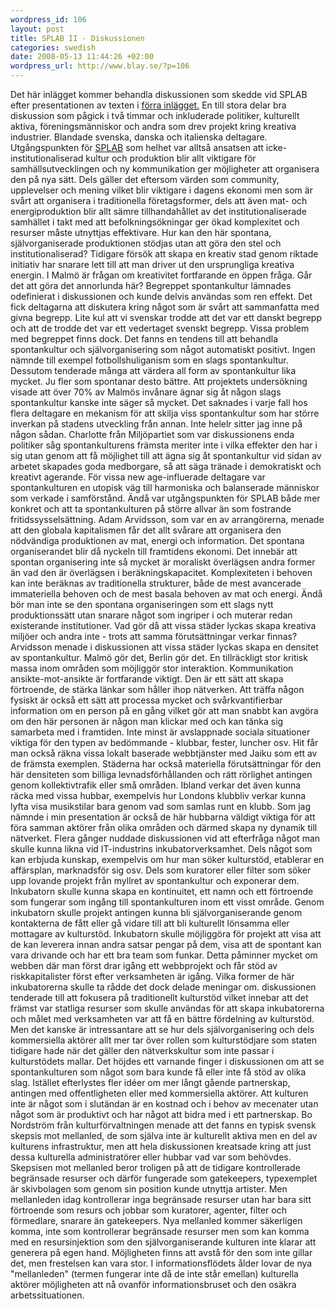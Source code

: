```yaml
--- 
wordpress_id: 106 
layout: post
title: SPLAB II - Diskussionen 
categories: swedish 
date: 2008-05-13 11:44:26 +02:00 
wordpress_url: http://www.blay.se/?p=106 
---
```


Det här inlägget kommer behandla diskussionen som skedde vid SPLAB efter presentationen av texten i [förra inlägget.](http://www.blay.se/2008/05/11/splab-i-presentationen/) En till stora delar bra diskussion som pågick i två timmar och inkluderade politiker, kulturellt aktiva, föreningsmänniskor och andra som drev projekt kring kreativa industrier. Blandade svenska, danska och italienska deltagare. Utgångspunkten för [SPLAB](http://www.malmo.se/spontanlab) som helhet var alltså ansatsen att icke-institutionaliserad kultur och produktion blir allt viktigare för samhällsutvecklingen och ny kommunikation ger möjligheter att organisera den på nya sätt. Dels gäller det eftersom värden som community, upplevelser och mening vilket blir viktigare i dagens ekonomi men som är svårt att organisera i traditionella företagsformer, dels att även mat- och energiproduktion blir allt sämre tillhandahållet av det institutionaliserade samhället i takt med att befolkningsökningar ger ökad komplexitet och resurser måste utnyttjas effektivare. Hur kan den här spontana, självorganiserade produktionen stödjas utan att göra den stel och institutionaliserad? Tidigare försök att skapa en kreativ stad genom riktade initiativ har snarare lett till att man driver ut den ursprungliga kreativa energin. I Malmö är frågan om kreativitet fortfarande en öppen fråga. Går det att göra det annorlunda här? Begreppet spontankultur lämnades odefinierat i diskussionen och kunde delvis användas som ren effekt. Det fick deltagarna att diskutera kring något som är svårt att sammanfatta med givna begrepp. Lite kul att vi svenskar trodde att det var ett danskt begrepp och att de trodde det var ett vedertaget svenskt begrepp. Vissa problem med begreppet finns dock. Det fanns en tendens till att behandla spontankultur och självorganisering som något automatiskt positivt. Ingen nämnde till exempel fotbollshuliganism som en slags spontankultur. Dessutom tenderade många att värdera all form av spontankultur lika mycket. Ju fler som spontanar desto bättre. Att projektets undersökning visade att över 70% av Malmös invånare ägnar sig åt någon slags spontankultur kanske inte säger så mycket. Det saknades i varje fall hos flera deltagare en mekanism för att skilja viss spontankultur som har större inverkan på stadens utveckling från annan. Inte helelr sitter jag inne på någon sådan. Charlotte från Miljöpartiet som var diskussionens enda politiker såg spontankulturens främsta meriter inte i vilka effekter den har i sig utan genom att få möjlighet till att ägna sig åt spontankultur vid sidan av arbetet skapades goda medborgare, så att säga tränade i demokratiskt och kreativt agerande. För vissa new age-influerade deltagare var spontankulturen en utopisk väg till harmoniska och balanserade människor som verkade i samförstånd. Ändå var utgångspunkten för SPLAB både mer konkret och att ta spontankulturen på större allvar än som fostrande fritidssysselsättning. Adam Arvidsson, som var en av arrangörerna, menade att den globala kapitalismen får det allt svårare att organisera den nödvändiga produktionen av mat, energi och information. Det spontana organiserandet blir då nyckeln till framtidens ekonomi. Det innebär att spontan organisering inte så mycket är moraliskt överlägsen andra former än vad den är överlägsen i beräkningskapacitet. Komplexiteten i behoven kan inte beräknas av traditionella strukturer, både de mest avancerade immateriella behoven och de mest basala behoven av mat och energi. Ändå bör man inte se den spontana organiseringen som ett slags nytt produktionssätt utan snarare något som ingriper i och muterar redan existerande institutioner. Vad gör då att vissa städer lyckas skapa kreativa miljöer och andra inte - trots att samma förutsättningar verkar finnas? Arvidsson menade i diskussionen att vissa städer lyckas skapa en densitet av spontankultur. Malmö gör det, Berlin gör det. En tillräckligt stor kritisk massa inom områden som möjliggör stor interaktion. Kommunikation ansikte-mot-ansikte är fortfarande viktigt. Den är ett sätt att skapa förtroende, de stärka länkar som håller ihop nätverken. Att träffa någon fysiskt är också ett sätt att processa mycket och svårkvantifierbar information om en person på en gång vilket gör att man snabbt kan avgöra om den här personen är någon man klickar med och kan tänka sig samarbeta med i framtiden. Inte minst är avslappnade sociala situationer viktiga för den typen av bedömmande - klubbar, fester, luncher osv. Hit får man också räkna vissa lokalt baserade webbtjänster med Jaiku som ett av de främsta exemplen. Städerna har också materiella förutsättningar för den här densiteten som billiga levnadsförhållanden och rätt rörlighet antingen genom kollektivtrafik eller små områden. Ibland verkar det även kunna räcka med vissa hubbar, exempelvis hur Londons klubbliv verkar kunna lyfta visa musikstilar bara genom vad som samlas runt en klubb. Som jag nämnde i min presentation är också de här hubbarna väldigt viktiga för att föra samman aktörer från olika områden och därmed skapa ny dynamik till nätverket. Flera gånger nuddade diskussionen vid att efterfråga något man skulle kunna likna vid IT-industrins inkubatorverksamhet. Dels något som kan erbjuda kunskap, exempelvis om hur man söker kulturstöd, etablerar en affärsplan, marknadsför sig osv. Dels som kuratorer eller filter som söker upp lovande projekt från myllret av spontankultur och exponerar dem. Inkubatorn skulle kunna skapa en kontinuitet, ett namn och ett förtroende som fungerar som ingång till spontankulturen inom ett visst område. Genom inkubatorn skulle projekt antingen kunna bli självorganiserande genom kontakterna de fått eller gå vidare till att bli kulturellt lönsamma eller mottagare av kulturstöd. Inkubatorn skulle möjliggöra för projekt att visa att de kan leverera innan andra satsar pengar på dem, visa att de spontant kan vara drivande och har ett bra team som funkar. Detta påminner mycket om webben där man först drar igång ett webbprojekt och får stöd av riskkapitalister först efter verksamheten är igång. Vilka former de här inkubatorerna skulle ta rådde det dock delade meningar om. diskussionen tenderade till att fokusera på traditionellt kulturstöd vilket innebar att det främst var statliga resurser som skulle användas för att skapa inkubatorerna och målet med verksamheten var att få en bättre fördelning av kulturstöd. Men det kanske är intressantare att se hur dels självorganisering och dels kommersiella aktörer allt mer tar över rollen som kulturstödjare som staten tidigare hade när det gäller den nätverkskultur som inte passar i kulturstödets mallar. Det höjdes ett varnande finger i diskussionen om att se spontankulturen som något som bara kunde få eller inte få stöd av olika slag. Istället efterlystes fler idéer om mer långt gående partnerskap, antingen med offentligheten eller med kommersiella aktörer. Att kulturen inte är något som i slutändan är en kostnad och i behov av mecenater utan något som är produktivt och har något att bidra med i ett partnerskap. Bo Nordström från kulturförvaltningen menade att det fanns en typisk svensk skepsis mot mellanled, de som själva inte är kulturellt aktiva men en del av kulturens infrastruktur, men att hela diskussionen kreatsade kring att just dessa kulturella administratörer eller hubbar vad var som behövdes. Skepsisen mot mellanled beror troligen på att de tidigare kontrollerade begränsade resurser och därför fungerade som gatekeepers, typexemplet är skivbolagen som genom sin position kunde utnyttja artister. Men mellanleden idag kontrollerar inga begränsade resurser utan har bara sitt förtroende som resurs och jobbar som kuratorer, agenter, filter och förmedlare, snarare än gatekeepers. Nya mellanled kommer säkerligen komma, inte som kontrollerar begränsade resurser men som kan komma med en resursinjektion som den självorganiserande kulturen inte klarar att generera på egen hand. Möjligheten finns att avstå för den som inte gillar det, men frestelsen kan vara stor. I informationsflödets ålder lovar de nya "mellanleden" (termen fungerar inte då de inte står emellan) kulturella aktörer möjligheten att nå ovanför informationsbruset och den osäkra arbetssituationen. 